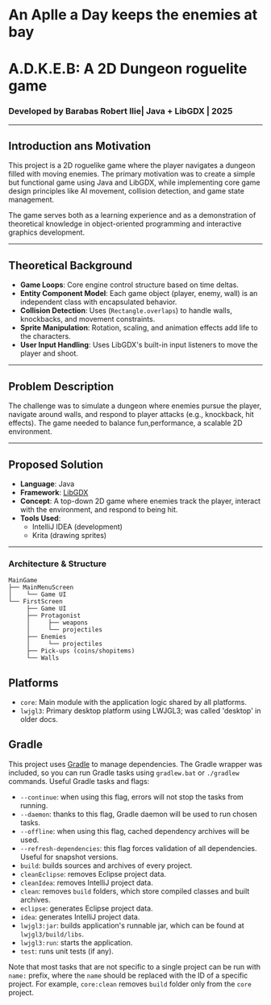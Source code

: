 # An Aplle a Day keeps the enemies at bay
# A.D.K.E.B: A 2D Dungeon roguelite game

### Developed by Barabas Robert Ilie| Java + LibGDX | 2025

---

## Introduction ans Motivation

This project is a 2D roguelike  game where the player navigates a dungeon filled with moving enemies. The primary motivation was to create a simple but functional game using Java and LibGDX, while implementing core game design principles like AI movement, collision detection, and game state management. 

The game serves both as a learning experience and as a demonstration of theoretical knowledge in object-oriented programming and interactive graphics development.

---

## Theoretical Background

- **Game Loops**: Core engine control structure based on time deltas.
- **Entity Component Model**: Each game object (player, enemy, wall) is an independent class with encapsulated behavior.
- **Collision Detection**: Uses (`Rectangle.overlaps`) to handle walls, knockbacks, and movement constraints.
- **Sprite Manipulation**: Rotation, scaling, and animation effects add life to the characters.
- **User Input Handling**: Uses LibGDX's built-in input listeners to move the player and shoot.

---

## Problem Description

The challenge was to simulate a dungeon where enemies pursue the player, navigate around walls, and respond to player attacks (e.g., knockback, hit effects). The game needed to balance fun,performance, a scalable 2D environment.

---

##  Proposed Solution

- **Language**: Java  
- **Framework**: [LibGDX](https://libgdx.com/)  
- **Concept**: A top-down 2D game where enemies track the player, interact with the environment, and respond to being hit.  
- **Tools Used**:  
  - IntelliJ IDEA (development)  
  - Krita (drawing sprites)
---


###  Architecture & Structure
```
MainGame
├── MainMenuScreen
│    └── Game UI
└── FirstScreen
     ├── Game UI
     ├── Protagonist
     │     ├── weapons
     │     └── projectiles
     ├── Enemies
     │     └── projectiles
     ├── Pick-ups (coins/shopitems)
     └── Walls
```
## Platforms

- `core`: Main module with the application logic shared by all platforms.
- `lwjgl3`: Primary desktop platform using LWJGL3; was called 'desktop' in older docs.

## Gradle

This project uses [Gradle](https://gradle.org/) to manage dependencies.
The Gradle wrapper was included, so you can run Gradle tasks using `gradlew.bat` or `./gradlew` commands.
Useful Gradle tasks and flags:

- `--continue`: when using this flag, errors will not stop the tasks from running.
- `--daemon`: thanks to this flag, Gradle daemon will be used to run chosen tasks.
- `--offline`: when using this flag, cached dependency archives will be used.
- `--refresh-dependencies`: this flag forces validation of all dependencies. Useful for snapshot versions.
- `build`: builds sources and archives of every project.
- `cleanEclipse`: removes Eclipse project data.
- `cleanIdea`: removes IntelliJ project data.
- `clean`: removes `build` folders, which store compiled classes and built archives.
- `eclipse`: generates Eclipse project data.
- `idea`: generates IntelliJ project data.
- `lwjgl3:jar`: builds application's runnable jar, which can be found at `lwjgl3/build/libs`.
- `lwjgl3:run`: starts the application.
- `test`: runs unit tests (if any).

Note that most tasks that are not specific to a single project can be run with `name:` prefix, where the `name` should be replaced with the ID of a specific project.
For example, `core:clean` removes `build` folder only from the `core` project.
